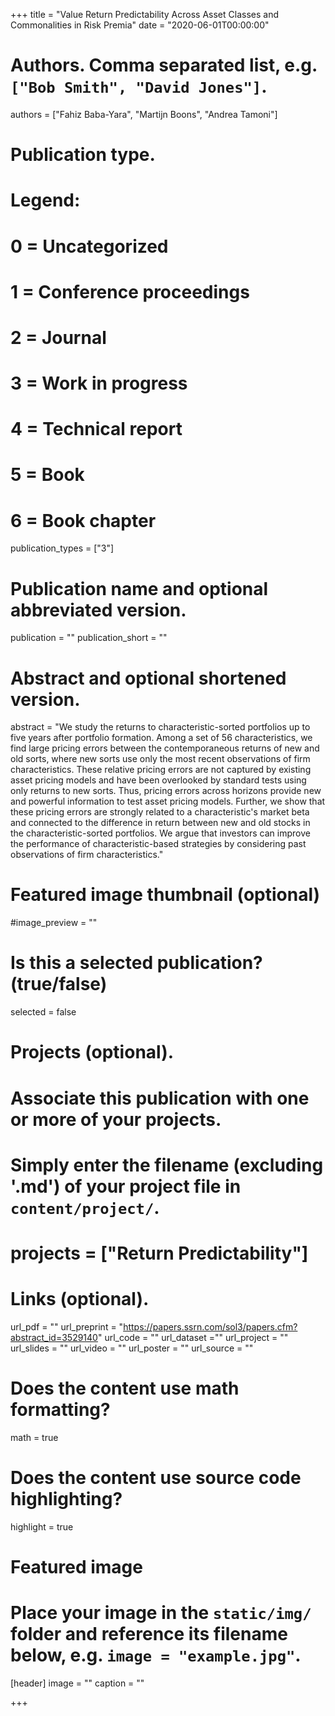 +++
title = "Value Return Predictability Across Asset Classes and Commonalities in Risk Premia"
date = "2020-06-01T00:00:00"

# Authors. Comma separated list, e.g. `["Bob Smith", "David Jones"]`.
authors = ["Fahiz Baba-Yara", "Martijn Boons", "Andrea Tamoni"]

# Publication type.
# Legend:
# 0 = Uncategorized
# 1 = Conference proceedings
# 2 = Journal
# 3 = Work in progress
# 4 = Technical report
# 5 = Book
# 6 = Book chapter
publication_types = ["3"]

# Publication name and optional abbreviated version.
publication = ""
publication_short = ""

# Abstract and optional shortened version.
abstract = "We study the returns to characteristic-sorted portfolios up to five years after portfolio formation. Among a set of 56 characteristics, we find large pricing errors between the contemporaneous returns of new and old sorts, where new sorts use only the most recent observations of firm characteristics. These relative pricing errors are not captured by existing asset pricing models and have been overlooked by standard tests using only returns to new sorts. Thus, pricing errors across horizons provide new and powerful information to test asset pricing models. Further, we show that these pricing errors are strongly related to a characteristic's market beta and connected to the difference in return between new and old stocks in the characteristic-sorted portfolios. We argue that investors can improve the performance of characteristic-based strategies by considering past observations of firm characteristics."

# Featured image thumbnail (optional)
#image_preview = ""

# Is this a selected publication? (true/false)
selected = false

# Projects (optional).
#   Associate this publication with one or more of your projects.
#   Simply enter the filename (excluding '.md') of your project file in `content/project/`.
# projects = ["Return Predictability"]

# Links (optional).
url_pdf = ""
url_preprint = "https://papers.ssrn.com/sol3/papers.cfm?abstract_id=3529140"
url_code = ""
url_dataset =""
url_project = ""
url_slides = ""
url_video = ""
url_poster = ""
url_source = ""

# Does the content use math formatting?
math = true

# Does the content use source code highlighting?
highlight = true

# Featured image
# Place your image in the `static/img/` folder and reference its filename below, e.g. `image = "example.jpg"`.
[header]
image = ""
caption = ""

+++
